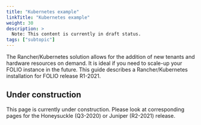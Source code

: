 ```yaml
---
title: "Kubernetes example"
linkTitle: "Kubernetes example"
weight: 30
description: >
  Note: This content is currently in draft status.
tags: ["subtopic"]
---
```

 The Rancher/Kubernetes solution allows for the addition of new tenants and hardware resources on demand.  It is ideal if you need to scale-up your FOLIO instance in the future.  This guide describes a Rancher/Kubernetes installation for FOLIO release R1-2021.
 
 ## Under construction
 This page is currently under construction. Please look at corresponding pages for the Honeysuckle (Q3-2020) or Juniper (R2-2021) release.

